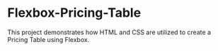 # Flexbox-Pricing-Table
This project demonstrates how HTML and CSS are utilized to create a Pricing Table using Flexbox.
